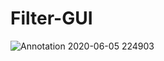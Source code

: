 # Filter-GUI
![Annotation 2020-06-05 224903](https://user-images.githubusercontent.com/51950528/83891098-4051a880-a77f-11ea-9909-d6d8e658cdfe.png)
